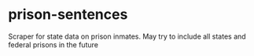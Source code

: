 # prison-sentences
Scraper for state data on prison inmates. May try to include all states and federal prisons in the future
